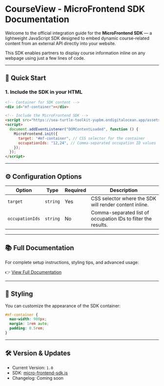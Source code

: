 # CourseView - MicroFrontend SDK Documentation

Welcome to the official integration guide for the **MicroFrontend SDK** — a lightweight JavaScript SDK designed to embed dynamic course-related content from an external API directly into your website.

This SDK enables partners to display course information inline on any webpage using just a few lines of code.

---

## 🚀 Quick Start

### 1. Include the SDK in your HTML

```html
<!-- Container for SDK content -->
<div id="mf-container"></div>

<!-- Include the MicroFrontend SDK -->
<script src="https://sea-turtle-toolkit-yupbm.ondigitalocean.app/assets/sdk/micro-frontend-sdk.js"></script>
<script>
  document.addEventListener("DOMContentLoaded", function () {
    MicroFrontend.init({
      target: "#mf-container", // CSS selector for the container
      occupationIds: "12,24", // Comma-separated occupation ID values
    });
  });
</script>
```

---

## ⚙️ Configuration Options

| Option          | Type     | Required | Description                                                   |
| --------------- | -------- | -------- | ------------------------------------------------------------- |
| `target`        | `string` | Yes      | CSS selector where the SDK will render content inline.        |
| `occupationIds` | `string` | No       | Comma-separated list of occupation IDs to filter the results. |

---

## 📚 Full Documentation

For complete setup instructions, styling tips, and advanced usage:

👉 [View Full Documentation](./sdk_implementation_guide.md)

---

## 🎨 Styling

You can customize the appearance of the SDK container:

```css
#mf-container {
  max-width: 900px;
  margin: 1rem auto;
  padding: 0.5rem;
}
```

---

## 🛠 Version & Updates

- Current Version: `1.0`
- SDK: [micro-frontend-sdk.js](https://sea-turtle-toolkit-yupbm.ondigitalocean.app/assets/sdk/micro-frontend-sdk.js)
- Changelog: Coming soon
